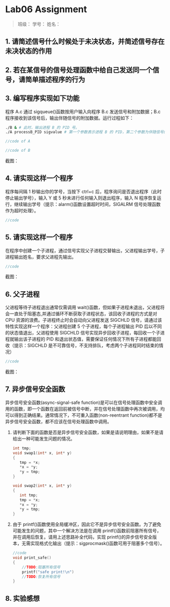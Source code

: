 # Lab06 Assignment

> 班级：
> 学号：
> 姓名：

## 1. 请简述信号什么时候处于未决状态，并简述信号存在未决状态的作用

## 2. 若在某信号的信号处理函数中给自己发送同一个信号，请简单描述程序的行为

## 3. 编写程序实现如下功能

程序 A.c 通过 sigqueue()函数按用户输入向程序 B.c 发送信号和附加数据；B.c 程序接收到该信号后，输出伴随信号的附加数据。运行过程如下：

```sh
./B & # 此时，输出进程 B 的 PID 号。
./A processB_PID sigvalue # 第一个参数表示进程 B 的 PID，第二个参数为伴随信号的附加数据(int 值即可)。
```

```c
//code of A

```

```c
//code of B

```

截图：

## 4. 请实现这样一个程序

程序每间隔 1 秒输出你的学号，当按下 ctrl+c 后，程序询问是否退出程序（此时停止输出学号），输入 Y 或 5 秒未进行任何输入则退出程序，输入 N 程序恢复运行，继续输出学号（提示：alarm()函数设置超时时间，SIGALRM 信号处理函数作为超时处理）。

```c
//code

```

## 5. 请实现这样一个程序

在程序中创建一个子进程，通过信号实现父子进程交替输出，父进程输出学号，子进程输出姓名，要求父进程先输出。

```c
//code

```

截图：

## 6. 父子进程

父进程等待子进程退出通常仅需调用 wait()函数，但如果子进程未退出，父进程将会一直处于阻塞态,并通过循环不断获取子进程状态，该回收子进程的方式是对 CPU 资源的浪费。子进程终止时会自动向父进程发送 SIGCHLD 信号，请通过该特性实现这样一个程序：父进程创建 5 个子进程，每个子进程输出 PID 后以不同的状态值退出，父进程使用 SIGCHLD 信号实现异步回收子进程，每回收一个子进程就输出该子进程的 PID 和退出状态值，需要保证任何情况下所有子进程都能回收（提示：SIGCHLD 是不可靠信号，不支持排队，考虑两个子进程同时结束的情况）

```c
//code

```

截图：

## 7. 异步信号安全函数

异步信号安全函数(async-signal-safe function)是可以在信号处理函数中安全调用的函数，即一个函数在返回前被信号中断，并在信号处理函数中再次被调用，均可以得到正确结果。通常情况下，不可重入函数(non-reentrant function)都不是异步信号安全函数，都不应该在信号处理函数中调用。

1. 请判断下面的函数是否是异步信号安全函数，如果是请说明理由，如果不是请给出一种可能发生问题的情况。

   ```c
   int tmp;
   void swap1(int* x, int* y)
   {
      tmp = *x;
      *x = *y;
      *y = tmp;
   }
   ```

   ```c
   void swap2(int* x, int* y)
   {
      int tmp;
      tmp = *x;
      *x = *y;
      *y = tmp;
   }
   ```

2. 由于 printf()函数使用全局缓冲区，因此它不是异步信号安全函数。为了避免可能发生的问题，其中一个解决方法是在调用 printf()函数前阻塞所有信号，并在调用后恢复。请用上述思路补全代码，实现 printf()的异步信号安全版本，无需实现格式化输出（提示：sigprocmask()函数可用于阻塞多个信号）。

   ```c
   //code
   void print_safe()
   {
       //TODO:阻塞所有信号
       printf("safe print!\n")
       //TODO:恢复所有信号
   }
   ```

## 8. 实验感想
